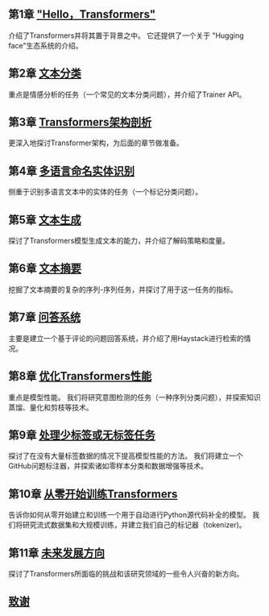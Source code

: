 



## 第1章 ["Hello，Transformers"](chapter1.pdf) 

介绍了Transformers并将其置于背景之中。 它还提供了一个关于 "Hugging face"生态系统的介绍。 

##  第2章 [文本分类](chapter2.pdf) 

重点是情感分析的任务（一个常见的文本分类问题），并介绍了Trainer API。 

##  第3章 [Transformers架构剖析](chapter3.pdf) 

更深入地探讨Transformer架构，为后面的章节做准备。 

##  第4章 [多语言命名实体识别](chapter4.pdf) 

侧重于识别多语言文本中的实体的任务（一个标记分类问题）。 

## 第5章 [文本生成](chapter5.pdf) 

探讨了Transformers模型生成文本的能力，并介绍了解码策略和度量。 

## 第6章 [文本摘要](chapter6.pdf) 

挖掘了文本摘要的复杂的序列-序列任务，并探讨了用于这一任务的指标。 

##  第7章  [问答系统](chapter7.pdf) 

主要是建立一个基于评论的问题回答系统，并介绍了用Haystack进行检索的情况。 

## 第8章 [优化Transformers性能](chapter8.pdf) 

重点是模型性能。 我们将研究意图检测的任务（一种序列分类问题），并探索知识蒸馏、量化和剪枝等技术。

## 第9章 [处理少标签或无标签任务](chapter9.pdf) 

探讨了在没有大量标签数据的情况下提高模型性能的方法。 我们将建立一个GitHub问题标注器，并探索诸如零样本分类和数据增强等技术。


## 第10章 [从零开始训练Transformers](chapter10.pdf) 

告诉你如何从零开始建立和训练一个用于自动进行Python源代码补全的模型。 我们将研究流式数据集和大规模训练，并建立我们自己的标记器（tokenizer)。 

## 第11章 [未来发展方向](chapter11.pdf)

探讨了Transformers所面临的挑战和该研究领域的一些令人兴奋的新方向。

## [致谢](thanks.pdf) 
